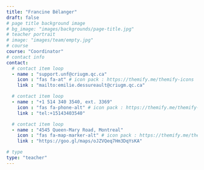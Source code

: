 ```yaml
---
title: "Francine Bélanger"
draft: false
# page title background image
# bg_image: "images/backgrounds/page-title.jpg"
# teacher portrait
# image: "images/team/empty.jpg"
# course
course: "Coordinator"
# contact info
contact:
  # contact item loop
  - name : "support.unf@criugm.qc.ca"
    icon : "fas fa-at" # icon pack : https://themify.me/themify-icons
    link : "mailto:emilie.dessureault@criugm.qc.ca"

  # contact item loop
  - name : "+1 514 340 3540, ext. 3369"
    icon : "fas fa-phone-alt" # icon pack : https://themify.me/themify-icons
    link : "tel:+15143403540"

  # contact item loop
  - name : "4545 Queen-Mary Road, Montreal"
    icon : "fas fa-map-marker-alt" # icon pack : https://themify.me/themify-icons
    link : "https://goo.gl/maps/oJZVQeq7Hm3DqYsKA"

# type
type: "teacher"
---
```

